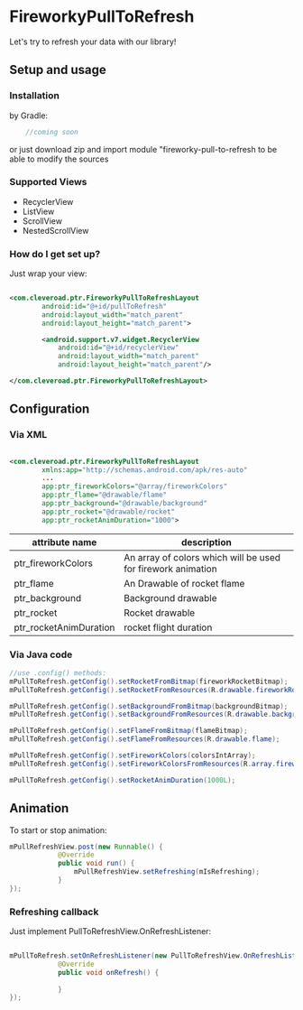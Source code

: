 # FireworkyPullToRefresh #

Let's try to refresh your data with our library!

## Setup and usage ##
### Installation ###
by Gradle:
```groovy
    //coming soon
```
or just download zip and import module "fireworky-pull-to-refresh to be able to modify the sources
### Supported Views ###

* RecyclerView
* ListView
* ScrollView
* NestedScrollView

### How do I get set up? ###
Just wrap your view:

```XML

<com.cleveroad.ptr.FireworkyPullToRefreshLayout
        android:id="@+id/pullToRefresh"
        android:layout_width="match_parent"
        android:layout_height="match_parent">

        <android.support.v7.widget.RecyclerView
            android:id="@+id/recyclerView"
            android:layout_width="match_parent"
            android:layout_height="match_parent"/>

</com.cleveroad.ptr.FireworkyPullToRefreshLayout>
```

## Configuration ##
### Via XML ###

```XML

<com.cleveroad.ptr.FireworkyPullToRefreshLayout
        xmlns:app="http://schemas.android.com/apk/res-auto"
        ...
        app:ptr_fireworkColors="@array/fireworkColors"
        app:ptr_flame="@drawable/flame"
        app:ptr_background="@drawable/background"
        app:ptr_rocket="@drawable/rocket"
        app:ptr_rocketAnimDuration="1000">
```
|  attribute name | description |
|---|---|
| ptr_fireworkColors  | An array of colors which will be used for firework animation |
| ptr_flame  | An Drawable of rocket flame |
| ptr_background  | Background drawable |
| ptr_rocket  | Rocket drawable |
| ptr_rocketAnimDuration  | rocket flight duration |
### Via Java code ###

```Java
//use .config() methods:
mPullToRefresh.getConfig().setRocketFromBitmap(fireworkRocketBitmap);
mPullToRefresh.getConfig().setRocketFromResources(R.drawable.fireworkRocket);

mPullToRefresh.getConfig().setBackgroundFromBitmap(backgroundBitmap);
mPullToRefresh.getConfig().setBackgroundFromResources(R.drawable.background);

mPullToRefresh.getConfig().setFlameFromBitmap(flameBitmap);
mPullToRefresh.getConfig().setFlameFromResources(R.drawable.flame);

mPullToRefresh.getConfig().setFireworkColors(colorsIntArray);
mPullToRefresh.getConfig().setFireworkColorsFromResources(R.array.fireworkColors);

mPullToRefresh.getConfig().setRocketAnimDuration(1000L);

```

## Animation ##
To start or stop animation:

```Java
mPullRefreshView.post(new Runnable() {
            @Override
            public void run() {
                mPullRefreshView.setRefreshing(mIsRefreshing);
            }
});
```

### Refreshing callback ###
Just implement PullToRefreshView.OnRefreshListener:

```Java

mPullToRefresh.setOnRefreshListener(new PullToRefreshView.OnRefreshListener() {
            @Override
            public void onRefresh() {
                
            }
});
```
